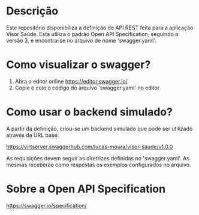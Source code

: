 # Descrição

Este repositório disponibiliza a definição de API REST feita para a aplicação Visor Saúde. Esta utiliza o padrão Open API Specification, seguindo a versão 3, e encontra-se no arquivo de nome 'swagger.yaml'.

# Como visualizar o swagger?

1. Abra o editor online https://editor.swagger.io/
2. Copie e cole o código do arquivo 'swagger.yaml' no editor

# Como usar o backend simulado?

A partir da definição, criou-se um backend simulado que pode ser utilizado através da URL base:

<https://virtserver.swaggerhub.com/lucas-moura/visor-saude/v1.0.0>

As requisições devem seguir as diretrizes definidas no 'swagger.yaml'. As mesmas receberão como respostas os exemplos configurados no arquivo.

# Sobre a Open API Specification

https://swagger.io/specification/
